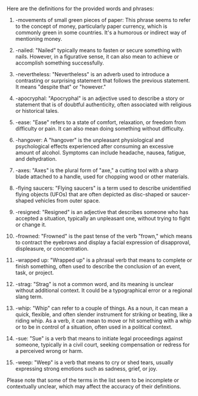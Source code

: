 Here are the definitions for the provided words and phrases:

1. -movements of small green pieces of paper:
This phrase seems to refer to the concept of money, particularly paper currency, which is commonly green in some countries. It's a humorous or indirect way of mentioning money.

2. -nailed:
"Nailed" typically means to fasten or secure something with nails. However, in a figurative sense, it can also mean to achieve or accomplish something successfully.

3. -nevertheless:
"Nevertheless" is an adverb used to introduce a contrasting or surprising statement that follows the previous statement. It means "despite that" or "however."

4. -apocryphal:
"Apocryphal" is an adjective used to describe a story or statement that is of doubtful authenticity, often associated with religious or historical tales.

5. -ease:
"Ease" refers to a state of comfort, relaxation, or freedom from difficulty or pain. It can also mean doing something without difficulty.

6. -hangover:
A "hangover" is the unpleasant physiological and psychological effects experienced after consuming an excessive amount of alcohol. Symptoms can include headache, nausea, fatigue, and dehydration.

7. -axes:
"Axes" is the plural form of "axe," a cutting tool with a sharp blade attached to a handle, used for chopping wood or other materials.

8. -flying saucers:
"Flying saucers" is a term used to describe unidentified flying objects (UFOs) that are often depicted as disc-shaped or saucer-shaped vehicles from outer space.

9. -resigned:
"Resigned" is an adjective that describes someone who has accepted a situation, typically an unpleasant one, without trying to fight or change it.

10. -frowned:
"Frowned" is the past tense of the verb "frown," which means to contract the eyebrows and display a facial expression of disapproval, displeasure, or concentration.

11. -wrapped up:
"Wrapped up" is a phrasal verb that means to complete or finish something, often used to describe the conclusion of an event, task, or project.

12. -strag:
"Strag" is not a common word, and its meaning is unclear without additional context. It could be a typographical error or a regional slang term.

13. -whip:
"Whip" can refer to a couple of things. As a noun, it can mean a quick, flexible, and often slender instrument for striking or beating, like a riding whip. As a verb, it can mean to move or hit something with a whip or to be in control of a situation, often used in a political context.

14. -sue:
"Sue" is a verb that means to initiate legal proceedings against someone, typically in a civil court, seeking compensation or redress for a perceived wrong or harm.

15. -weep:
"Weep" is a verb that means to cry or shed tears, usually expressing strong emotions such as sadness, grief, or joy.

Please note that some of the terms in the list seem to be incomplete or contextually unclear, which may affect the accuracy of their definitions.